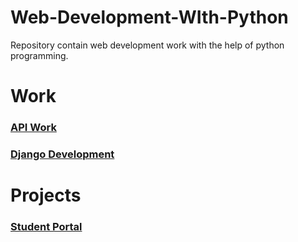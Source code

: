 # Web-Development-WIth-Python
Repository contain web development work with the help of python programming.


# Work  
### [API Work](https://github.com/Muhammad-Usama-07/Web-Development-WIth-Python/tree/master/Flask-API)


### [Django Development](https://github.com/Muhammad-Usama-07/Web-Development-WIth-Python/tree/master/FirstProject)

# Projects

### [Student Portal](https://github.com/Muhammad-Usama-07/Web-Development-WIth-Python/tree/master/StudentPortal)
